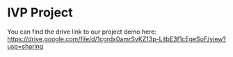 # IVP Project 

You can find the drive link to our project demo here: https://drive.google.com/file/d/1cgrdx0amrSvKZ13p-LitbE3f1cEgeSoF/view?usp=sharing
